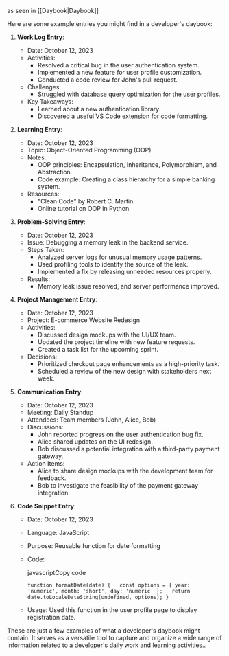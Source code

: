 as seen in [[Daybook|Daybook]]

  
Here are some example entries you might find in a developer's daybook:

1. **Work Log Entry**:
    
    - Date: October 12, 2023
    - Activities:
        - Resolved a critical bug in the user authentication system.
        - Implemented a new feature for user profile customization.
        - Conducted a code review for John's pull request.
    - Challenges:
        - Struggled with database query optimization for the user profiles.
    - Key Takeaways:
        - Learned about a new authentication library.
        - Discovered a useful VS Code extension for code formatting.
2. **Learning Entry**:
    
    - Date: October 12, 2023
    - Topic: Object-Oriented Programming (OOP)
    - Notes:
        - OOP principles: Encapsulation, Inheritance, Polymorphism, and Abstraction.
        - Code example: Creating a class hierarchy for a simple banking system.
    - Resources:
        - "Clean Code" by Robert C. Martin.
        - Online tutorial on OOP in Python.
3. **Problem-Solving Entry**:
    
    - Date: October 12, 2023
    - Issue: Debugging a memory leak in the backend service.
    - Steps Taken:
        - Analyzed server logs for unusual memory usage patterns.
        - Used profiling tools to identify the source of the leak.
        - Implemented a fix by releasing unneeded resources properly.
    - Results:
        - Memory leak issue resolved, and server performance improved.
4. **Project Management Entry**:
    
    - Date: October 12, 2023
    - Project: E-commerce Website Redesign
    - Activities:
        - Discussed design mockups with the UI/UX team.
        - Updated the project timeline with new feature requests.
        - Created a task list for the upcoming sprint.
    - Decisions:
        - Prioritized checkout page enhancements as a high-priority task.
        - Scheduled a review of the new design with stakeholders next week.
5. **Communication Entry**:
    
    - Date: October 12, 2023
    - Meeting: Daily Standup
    - Attendees: Team members (John, Alice, Bob)
    - Discussions:
        - John reported progress on the user authentication bug fix.
        - Alice shared updates on the UI redesign.
        - Bob discussed a potential integration with a third-party payment gateway.
    - Action Items:
        - Alice to share design mockups with the development team for feedback.
        - Bob to investigate the feasibility of the payment gateway integration.
6. **Code Snippet Entry**:
    
    - Date: October 12, 2023
    - Language: JavaScript
    - Purpose: Reusable function for date formatting
    - Code:
        
        javascriptCopy code
        
        `function formatDate(date) {   const options = { year: 'numeric', month: 'short', day: 'numeric' };   return date.toLocaleDateString(undefined, options); }`
        
    - Usage: Used this function in the user profile page to display registration date.

These are just a few examples of what a developer's daybook might contain. It serves as a versatile tool to capture and organize a wide range of information related to a developer's daily work and learning activities..